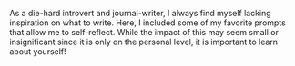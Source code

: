 As a die-hard introvert and journal-writer, I always find myself lacking inspiration on what to write. Here, I included some of my favorite prompts that allow me to self-reflect. While the impact of this may seem small or insignificant since it is only on the personal level, it is important to learn about yourself!
